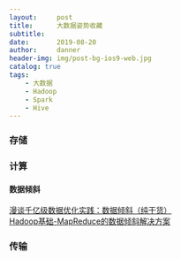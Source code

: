 ```yaml
---
layout:     post
title:      大数据姿势收藏
subtitle:   
date:       2019-08-20
author:     danner
header-img: img/post-bg-ios9-web.jpg
catalog: true
tags:
    - 大数据
    - Hadoop
    - Spark
    - Hive
---
```


### 存储


### 计算

#### 数据倾斜

[漫谈千亿级数据优化实践：数据倾斜（纯干货）](https://segmentfault.com/a/1190000009166436) <br>
[Hadoop基础-MapReduce的数据倾斜解决方案](https://www.cnblogs.com/yinzhengjie/p/9194525.html)




### 传输


